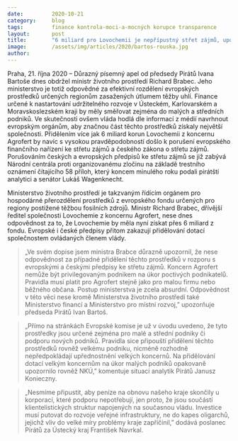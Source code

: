 ```yaml
---
date:         2020-10-21
category:     blog
tags:         finance kontrola-moci-a-mocných korupce transparence
layout:       post
title:        "6 miliard pro Lovochemii je nepřípustný střet zájmů, upozorňuje předseda Pirátů ministra Brabce v dopise"
image:        /assets/img/articles/2020/bartos-rouska.jpg
author:       
--- 
```


Praha, 21. října 2020 – Důrazný písemný apel od předsedy Pirátů Ivana Bartoše dnes obdržel ministr životního prostředí Richard Brabec. Jeho ministerstvo je totiž odpovědné za efektivní rozdělení evropských prostředků určených regionům zasažených útlumem těžby uhlí. Finance určené k nastartování udržitelného rozvoje v Ústeckém, Karlovarském a Moravskoslezském kraji by měly směřovat zejména do malých a středních podniků. Ve skutečnosti ovšem vláda hodlá dle informací z médií navrhnout evropským orgánům, aby značnou část těchto prostředků získaly největší společnosti. Přidělením více jak 6 miliard korun Lovochemii z koncernu Agrofert by navíc s vysokou pravděpodobností došlo k porušení evropského finančního nařízení ke střetu zájmů a českého zákona o střetu zájmů. Porušováním českých a evropských předpisů ke střetu zájmů se již zabývá Národní centrála proti organizovanému zločinu na základě trestního oznámení čítajícího 58 příloh, který koncem minulého roku podali pirátští analytici a senátor Lukáš Wagenknecht. 


Ministerstvo životního prostředí je takzvaným řídícím orgánem pro hospodárné přerozdělení prostředků z evropského fondu určených pro regiony postižené těžbou fosilních zdrojů. Ministr Richard Brabec, dřívější ředitel společnosti Lovochemie z koncernu Agrofert, nese dnes odpovědnost za to, že Lovochemie by měla nyní získat přes 6 miliard z fondu. Evropské i české předpisy přitom zakazují přidělování dotací společnostem ovládaných členem vlády.


> „Ve svém dopise jsem ministra Brabce důrazně upozornil, že nese odpovědnost za případné přidělení těchto prostředků v rozporu s evropskými a českými předpisy ke střetu zájmů. Koncern Agrofert nemůže být privilegovaným podnikem na úkor poctivých podnikatelů. Pravidla musí platit pro Agrofert stejně jako pro malou firmu nebo běžného občana. Postup ministerstva je zcela absurdní. Odpovědnost v této věci nese kromě Ministerstva životního prostředí také Ministerstvo financí a Ministerstvo pro místní rozvoj,” upozorňuje předseda Pirátů Ivan Bartoš.


> „Přímo na stránkách Evropské komise je už v úvodu uvedeno, že tyto prostředky jsou určené zejména pro malé a střední podniky či podporu nových podniků. Pravidla sice připouští přidělení těchto prostředků rovněž velkému podniku, nicméně rozhodně nepředpokládají upřednostnění velkých koncernů. Na přidělování dotací velkým koncernům na úkor malých podniků opakovaně upozornilo rovněž NKÚ,” komentuje situaci analytik Pirátů Janusz Konieczny.


> „Nesmíme připustit, aby peníze na obnovu našeho kraje skončily u korporací, které podporu nepotřebují, jen proto, že jsou součástí klientelistických struktur napojených na současnou vládu. Investice musí putovat do rozvoje veřejné infrastruktury, ne do kapes oligarchů, jejichž vliv do velké míry problémy kraje zapříčinil,” dodává poslanec Pirátů za Ústecký kraj František Navrkal.
